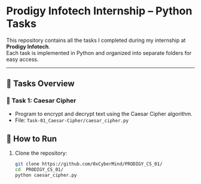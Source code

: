 # Prodigy Infotech Internship – Python Tasks

This repository contains all the tasks I completed during my internship at **Prodigy Infotech**.  
Each task is implemented in Python and organized into separate folders for easy access.

---

## 📂 Tasks Overview

### 🔸 Task 1: Caesar Cipher
- Program to encrypt and decrypt text using the Caesar Cipher algorithm.
- File: `Task-01_Caesar-Cipher/caesar_cipher.py`


## 🚀 How to Run
1. Clone the repository:
   ```bash
   git clone https://github.com/0xCyberMind/PRODIGY_CS_01/
   cd  PRODIGY_CS_01/
   python caesar_cipher.py


